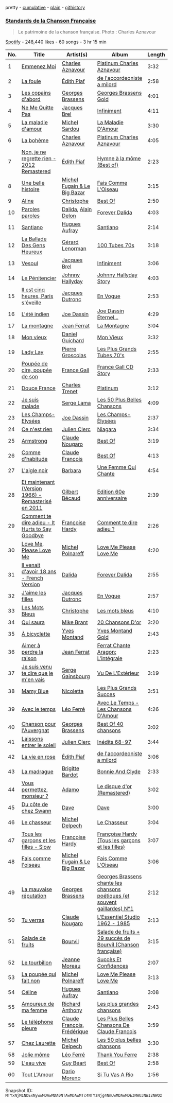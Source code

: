 pretty - [cumulative](/playlists/cumulative/37i9dQZF1DWTypZHlgEy1G.md) - [plain](/playlists/plain/37i9dQZF1DWTypZHlgEy1G) - [githistory](https://github.githistory.xyz/mackorone/spotify-playlist-archive/blob/main/playlists/plain/37i9dQZF1DWTypZHlgEy1G)

### [Standards de la Chanson Française](https://open.spotify.com/playlist/37i9dQZF1DWTypZHlgEy1G)

> Le patrimoine de la chanson française\. Photo : Charles Aznavour

[Spotify](https://open.spotify.com/user/spotify) - 248,440 likes - 60 songs - 3 hr 15 min

| No. | Title | Artist(s) | Album | Length |
|---|---|---|---|---|
| 1 | [Emmenez Moi](https://open.spotify.com/track/7A0piuknKPVbFtf9gxI6le) | [Charles Aznavour](https://open.spotify.com/artist/2hgP9Ap2tc10R5jrQaEpMT) | [Platinum Charles Aznavour](https://open.spotify.com/album/0rvCisxGedY59K1LrvjAfv) | 3:32 |
| 2 | [La foule](https://open.spotify.com/track/2xZfPZxInlDXDKc6NDts8Z) | [Édith Piaf](https://open.spotify.com/artist/1WPcVNert9hn7mHsPKDn7j) | [de l'accordeoniste a milord](https://open.spotify.com/album/7l3ydaHRFTcEGM0D9rlfqS) | 2:58 |
| 3 | [Les copains d'abord](https://open.spotify.com/track/1RarFtujsd7NHoe0mFtVLx) | [Georges Brassens](https://open.spotify.com/artist/5UWyW1PcEM8coxeqg3RIHr) | [Georges Brassens Gold](https://open.spotify.com/album/1cQnovhPp0wDLyT4HfTLvW) | 4:01 |
| 4 | [Ne Me Quitte Pas](https://open.spotify.com/track/0B2mpfbg0an33QEYfKGChy) | [Jacques Brel](https://open.spotify.com/artist/4RN2vlFWepLa46qQIU2PHs) | [Infiniment](https://open.spotify.com/album/4d9l1TbzJDhwKylJLwJixn) | 4:11 |
| 5 | [La maladie d'amour](https://open.spotify.com/track/7jEU2PWW32lv8DIfDdNtap) | [Michel Sardou](https://open.spotify.com/artist/0krCd0zVANPv9ryri4T0TO) | [La Maladie D'Amour](https://open.spotify.com/album/2VS8g9qRPdXFC3hQSIwmqK) | 3:30 |
| 6 | [La bohème](https://open.spotify.com/track/1e9qVfNKLsWJZVjEYAzQyK) | [Charles Aznavour](https://open.spotify.com/artist/2hgP9Ap2tc10R5jrQaEpMT) | [Platinum Charles Aznavour](https://open.spotify.com/album/0rvCisxGedY59K1LrvjAfv) | 4:05 |
| 7 | [Non, je ne regrette rien \- 2012 Remastered](https://open.spotify.com/track/6MqxXla8FnO99tgQ9vUHGd) | [Édith Piaf](https://open.spotify.com/artist/1WPcVNert9hn7mHsPKDn7j) | [Hymne à la môme \(Best of\)](https://open.spotify.com/album/02JgvxWwBVPdSqZv5otEJy) | 2:23 |
| 8 | [Une belle histoire](https://open.spotify.com/track/1GdtMDRiaF1EnG2LJpELme) | [Michel Fugain & Le Big Bazar](https://open.spotify.com/artist/5KnLt0VENhwsfmQL3y2nsY) | [Fais Comme L'Oiseau](https://open.spotify.com/album/6u9tEKSghovMOBy9rwTMLn) | 3:15 |
| 9 | [Aline](https://open.spotify.com/track/17ODC17zbOv6MVBDiANvue) | [Christophe](https://open.spotify.com/artist/6MmRTVIPIe35OsFqWgRKQJ) | [Best Of](https://open.spotify.com/album/4XvvwnuEOPWWOexWJDbeYf) | 2:50 |
| 10 | [Paroles paroles](https://open.spotify.com/track/0sRA0BcQaCo2B7TWxdNQsl) | [Dalida](https://open.spotify.com/artist/04aQfpx1U1WQEJkrvGs4ig), [Alain Delon](https://open.spotify.com/artist/2e1aRMKieswINolf49MzQ8) | [Forever Dalida](https://open.spotify.com/album/5x57Ce1LSOrBpOeOSecDqa) | 4:03 |
| 11 | [Santiano](https://open.spotify.com/track/4fYqKBJQDep6s2f74pkUXZ) | [Hugues Aufray](https://open.spotify.com/artist/6TOGbRYHQizlf3adIyugol) | [Santiano](https://open.spotify.com/album/3MgwUwjuUgVEaT628l3kJB) | 2:14 |
| 12 | [La Ballade Des Gens Heureux](https://open.spotify.com/track/3f1kUjxpiIf6cqOn71acN9) | [Gérard Lenorman](https://open.spotify.com/artist/5yyYswdvKadmf03amOvBDx) | [100 Tubes 70s](https://open.spotify.com/album/2zs6pEnk6jffcqakWih5lW) | 3:18 |
| 13 | [Vesoul](https://open.spotify.com/track/7LBCohUSd7WFEggfybmuzC) | [Jacques Brel](https://open.spotify.com/artist/4RN2vlFWepLa46qQIU2PHs) | [Infiniment](https://open.spotify.com/album/5NwlXR5GbA10N4cZ6qViRf) | 3:06 |
| 14 | [Le Pénitencier](https://open.spotify.com/track/06Q5ak3bZZYAf2ssn9FhiY) | [Johnny Hallyday](https://open.spotify.com/artist/2HALYSe657tNJ1iKVXP2xA) | [Johnny Hallyday Story](https://open.spotify.com/album/1BDmjYyA9l8o19EpZKsnqK) | 4:03 |
| 15 | [Il est cinq heures, Paris s'éveille](https://open.spotify.com/track/1Gw2viJ4XE9hylW4ujtNef) | [Jacques Dutronc](https://open.spotify.com/artist/3ayds6VIVBx3CU5NSNCDbq) | [En Vogue](https://open.spotify.com/album/2nGL73TqdduRKepdcwJvdm) | 2:53 |
| 16 | [L'été indien](https://open.spotify.com/track/7BNeFchpHDCWYSUV4hfU89) | [Joe Dassin](https://open.spotify.com/artist/64LCTpIu9Iji2EPaxxPpxF) | [Joe Dassin Éternel...](https://open.spotify.com/album/3BRgfYZqKjLoqmEt1jZSHa) | 4:29 |
| 17 | [La montagne](https://open.spotify.com/track/1IsYgxPzYd4cBB2qMGZ1mG) | [Jean Ferrat](https://open.spotify.com/artist/4GAdDePOvBsOl3n3nVHWpt) | [La Montagne](https://open.spotify.com/album/4VG6Utj03XZ26BnoCH8C0P) | 3:04 |
| 18 | [Mon vieux](https://open.spotify.com/track/05GcBfZY8Zno2DkWToHyIw) | [Daniel Guichard](https://open.spotify.com/artist/0lFr08kPxkwkXfsrHSmPvs) | [Mon Vieux](https://open.spotify.com/album/1i0NyVofMiqLPfZwiiQ79f) | 3:32 |
| 19 | [Lady Lay](https://open.spotify.com/track/1qB3PKYW5muVtgi5OEA68t) | [Pierre Groscolas](https://open.spotify.com/artist/3RAqlLiVsYkndio9mey84r) | [Les Plus Grands Tubes 70's](https://open.spotify.com/album/5p9k85pZ6CRxssmNuNZm6c) | 2:55 |
| 20 | [Poupée de cire, poupée de son](https://open.spotify.com/track/1OJcI2EzUidsTVl532wkWN) | [France Gall](https://open.spotify.com/artist/22HVxZPA6UhBp8wahxDA6I) | [France Gall CD Story](https://open.spotify.com/album/31UwyKsz2yvAEUf98XD5Xb) | 2:33 |
| 21 | [Douce France](https://open.spotify.com/track/1YwQo6MrcSn0RQfnk0iG8D) | [Charles Trenet](https://open.spotify.com/artist/4a16JEaHldo5vZuRojtGTZ) | [Platinum](https://open.spotify.com/album/4WDKGsDi7616S6Egs0quLq) | 3:12 |
| 22 | [Je suis malade](https://open.spotify.com/track/4jmrFoFwAMeDqoDSWyI1C7) | [Serge Lama](https://open.spotify.com/artist/3fR5PRhFohNbxEXDE69pUz) | [Les 50 Plus Belles Chansons](https://open.spotify.com/album/0jhZnOsf191o5d4pzt2qTu) | 4:09 |
| 23 | [Les Champs\-Elysées](https://open.spotify.com/track/4VWbPQUPvLes814r6T11Jz) | [Joe Dassin](https://open.spotify.com/artist/64LCTpIu9Iji2EPaxxPpxF) | [Les Champs\-Èlysées](https://open.spotify.com/album/70VszGJ7SagYgjotM7zvrX) | 2:37 |
| 24 | [Ce n'est rien](https://open.spotify.com/track/0klbnFP6UwMYpUuKjhleKT) | [Julien Clerc](https://open.spotify.com/artist/7gVzeNvBbUpj6PXX5ekCMs) | [Niagara](https://open.spotify.com/album/4PXN6s7jgy76nUzLdPFGvU) | 3:34 |
| 25 | [Armstrong](https://open.spotify.com/track/2tBJhIMLX1bDjlaE8sSb4Y) | [Claude Nougaro](https://open.spotify.com/artist/115Iq0OjPxUUyWOIiF2pIR) | [Best Of](https://open.spotify.com/album/0ghJEu8n6iOLO5dzHxOBN5) | 3:19 |
| 26 | [Comme d'habitude](https://open.spotify.com/track/3oHpcWfXvtA6RrzgYahuAT) | [Claude François](https://open.spotify.com/artist/0P2p1bqVyP2EgqubwjTBUJ) | [Best Of](https://open.spotify.com/album/3ZU8JjHnH8JxGEKfrN7x16) | 4:13 |
| 27 | [L'aigle noir](https://open.spotify.com/track/3uiq4H5MdV2TWfU9KKXhxz) | [Barbara](https://open.spotify.com/artist/4TNiKyCX2oCvdo1sTgHcRw) | [Une Femme Qui Chante](https://open.spotify.com/album/2bX49iGXrLxvuJzsGCHcPs) | 4:54 |
| 28 | [Et maintenant \(Version 1966\) \- Remasterisé en 2011](https://open.spotify.com/track/5z3LJpwfI91bj3ogU8l0sk) | [Gilbert Bécaud](https://open.spotify.com/artist/31GFatrHl2ijnS4ZAWA9s0) | [Edition 60e anniversaire](https://open.spotify.com/album/50RvSoNqk5x7zFROrImpIL) | 2:39 |
| 29 | [Comment te dire adieu \- It Hurts to Say Goodbye](https://open.spotify.com/track/29GuoJqjg7aMxUmEO3XLEp) | [Françoise Hardy](https://open.spotify.com/artist/7x3f7c0fBanNlQwpx1255g) | [Comment te dire adieu ?](https://open.spotify.com/album/5lX198dectE8fpkow4UXrf) | 2:26 |
| 30 | [Love Me, Please Love Me](https://open.spotify.com/track/2edyuIOPsZrZLBwnsC1u80) | [Michel Polnareff](https://open.spotify.com/artist/7aKldvGENbL4bj8TCWHuhT) | [Love Me Please Love Me](https://open.spotify.com/album/68clUJF0fZaWSdmcBYKxGH) | 4:20 |
| 31 | [Il venait d'avoir 18 ans \- French Version](https://open.spotify.com/track/1S39BVV8IFikZtlmPjchBd) | [Dalida](https://open.spotify.com/artist/04aQfpx1U1WQEJkrvGs4ig) | [Forever Dalida](https://open.spotify.com/album/5x57Ce1LSOrBpOeOSecDqa) | 2:55 |
| 32 | [J'aime les filles](https://open.spotify.com/track/196fYCjVMKAQb8uwOWxpUo) | [Jacques Dutronc](https://open.spotify.com/artist/3ayds6VIVBx3CU5NSNCDbq) | [En Vogue](https://open.spotify.com/album/2nGL73TqdduRKepdcwJvdm) | 2:57 |
| 33 | [Les Mots Bleus](https://open.spotify.com/track/0iKhilpfx902LV9jUU5x30) | [Christophe](https://open.spotify.com/artist/6MmRTVIPIe35OsFqWgRKQJ) | [Les mots bleus](https://open.spotify.com/album/46kTt80CYge3BA2IWx4WRh) | 4:10 |
| 34 | [Qui saura](https://open.spotify.com/track/3A3LBrCEXGcyUPPBjuaNKl) | [Mike Brant](https://open.spotify.com/artist/1u9tovPnCMYuZiV3EMZqDV) | [20 Chansons D'or](https://open.spotify.com/album/6noK3tB0B6nRxFc4tFcF8h) | 3:20 |
| 35 | [À bicyclette](https://open.spotify.com/track/18dwyNRkzzggWGBPWKH5Uh) | [Yves Montand](https://open.spotify.com/artist/5ru2x3pjrNn67D22BRwlFP) | [Yves Montand Gold](https://open.spotify.com/album/6Jje43nqb9VwFIPrHIppCp) | 2:43 |
| 36 | [Aimer à perdre la raison](https://open.spotify.com/track/5okI57GiUG0innS360o2bH) | [Jean Ferrat](https://open.spotify.com/artist/4GAdDePOvBsOl3n3nVHWpt) | [Ferrat Chante Aragon: L'intégrale](https://open.spotify.com/album/1zRWFeLiYxPW48gefbBpV5) | 2:23 |
| 37 | [Je suis venu te dire que je m'en vais](https://open.spotify.com/track/35arjnsPj4gLO8aFclgexb) | [Serge Gainsbourg](https://open.spotify.com/artist/01C9OoXDvCKkGcf735Tcfo) | [Vu De L'Extérieur](https://open.spotify.com/album/352XdbgCcdCMStQtgVDX3X) | 3:19 |
| 38 | [Mamy Blue](https://open.spotify.com/track/0P63efIEcuG9zKYzBff6gQ) | [Nicoletta](https://open.spotify.com/artist/1XspV6teuaJMwVq0QBXZA0) | [Les Plus Grands Succes](https://open.spotify.com/album/0R9eQ7VFLVuTgm8L7v2aoA) | 3:51 |
| 39 | [Avec le temps](https://open.spotify.com/track/4zr0ivSuOhX7qwk0r3uk5E) | [Léo Ferré](https://open.spotify.com/artist/6NB0vY1HQgkUpCBsm5eAvo) | [Avec Le Temps \- Les Chansons D'Amour](https://open.spotify.com/album/641Qma5hnSs1OqudP24cfD) | 4:26 |
| 40 | [Chanson pour l'Auvergnat](https://open.spotify.com/track/4KN47jMjOFK5QY5NHL8TGE) | [Georges Brassens](https://open.spotify.com/artist/5UWyW1PcEM8coxeqg3RIHr) | [Best Of 40 chansons](https://open.spotify.com/album/2PLglMBWIXjWckXd5ZgXXM) | 3:02 |
| 41 | [Laissons entrer le soleil](https://open.spotify.com/track/2IvsJEIjx8fWfkTWDCuEYm) | [Julien Clerc](https://open.spotify.com/artist/7gVzeNvBbUpj6PXX5ekCMs) | [Inédits 68\-97](https://open.spotify.com/album/3NBgEG8mdN6GvIsrgC79si) | 3:44 |
| 42 | [La vie en rose](https://open.spotify.com/track/4FmiciU3ZmfgABlbCSXcWw) | [Édith Piaf](https://open.spotify.com/artist/1WPcVNert9hn7mHsPKDn7j) | [de l'accordeoniste a milord](https://open.spotify.com/album/7l3ydaHRFTcEGM0D9rlfqS) | 3:06 |
| 43 | [La madrague](https://open.spotify.com/track/6S4VGbTsHYtqchpkCx0kxW) | [Brigitte Bardot](https://open.spotify.com/artist/1q24xIsAD7JZuVkTLR9TJy) | [Bonnie And Clyde](https://open.spotify.com/album/4bUHEvMDSA8Y0uIDco133a) | 2:33 |
| 44 | [Vous permettez, monsieur ?](https://open.spotify.com/track/0BZkhtJceF2dcvazRrfguv) | [Adamo](https://open.spotify.com/artist/26ycUCO6mpGAZPw9yHzhon) | [Le disque d'or \(Remastered\)](https://open.spotify.com/album/79M1hsJkTEt1mOfiIi97Qh) | 3:02 |
| 45 | [Du côte de chez Swann](https://open.spotify.com/track/5vuh4FAd5apHmhD85XJOyH) | [Dave](https://open.spotify.com/artist/39Fh4OTce0hxKCiuyB21dg) | [Dave](https://open.spotify.com/album/7n5DNjnkerFIrz6PXleX7o) | 3:00 |
| 46 | [Le chasseur](https://open.spotify.com/track/1cbEUq5Rwe9LLFQyPKxurl) | [Michel Delpech](https://open.spotify.com/artist/4T795JhhCZMWM01DLcX98p) | [Le Chasseur](https://open.spotify.com/album/6cmLF1Ryo6jQTLLSyREabH) | 3:04 |
| 47 | [Tous les garçons et les filles \- Slow](https://open.spotify.com/track/0Yg1hSAUgd2AAneReFOVzS) | [Françoise Hardy](https://open.spotify.com/artist/7x3f7c0fBanNlQwpx1255g) | [Françoise Hardy \(Tous les garçons et les filles\)](https://open.spotify.com/album/0TcP4beTgxQmREuHJ7BBY2) | 3:07 |
| 48 | [Fais comme l'oiseau](https://open.spotify.com/track/5INFljqNxkfUkUajeXtBFh) | [Michel Fugain & Le Big Bazar](https://open.spotify.com/artist/5KnLt0VENhwsfmQL3y2nsY) | [Fais Comme L'Oiseau](https://open.spotify.com/album/6u9tEKSghovMOBy9rwTMLn) | 3:06 |
| 49 | [La mauvaise réputation](https://open.spotify.com/track/1CXcTLzJ3b2KJylbsbF0cE) | [Georges Brassens](https://open.spotify.com/artist/5UWyW1PcEM8coxeqg3RIHr) | [Georges Brassens chante les chansons poétiques \(et souvent gaillardes\) N°1](https://open.spotify.com/album/4qZ1goadMIs9rX2RrF2F8X) | 2:12 |
| 50 | [Tu verras](https://open.spotify.com/track/1YVd6hMLgMWk5wAfjFaH53) | [Claude Nougaro](https://open.spotify.com/artist/115Iq0OjPxUUyWOIiF2pIR) | [L'Essentiel Studio 1962 \- 1985](https://open.spotify.com/album/4Dp614rQojtU5SlmllzRCW) | 3:13 |
| 51 | [Salade de fruits](https://open.spotify.com/track/028I09aqplLUYRJXGLAPNq) | [Bourvil](https://open.spotify.com/artist/14kYvF52x0QjAkBjPAQBlm) | [Salade de fruits + 29 succès de Bourvil \(Chanson française\)](https://open.spotify.com/album/25mVw0jBpfwJWrvnGYpwo7) | 3:15 |
| 52 | [Le tourbillon](https://open.spotify.com/track/0SfpHtKHFHryAbKwU6viHm) | [Jeanne Moreau](https://open.spotify.com/artist/3rbOOc4VJ3BFxQXKppOuQP) | [Succès Et Confidences](https://open.spotify.com/album/0sGNevmIelEj081PXYL1Xt) | 2:07 |
| 53 | [La poupée qui fait non](https://open.spotify.com/track/3OqYJWnF2v4B88YHEPuOmD) | [Michel Polnareff](https://open.spotify.com/artist/7aKldvGENbL4bj8TCWHuhT) | [Love Me Please Love Me](https://open.spotify.com/album/4V5xtW0tFqjJUlAWHHv1Rg) | 3:13 |
| 54 | [Céline](https://open.spotify.com/track/1dhwnKg62ljkHarJ883N7Z) | [Hugues Aufray](https://open.spotify.com/artist/6TOGbRYHQizlf3adIyugol) | [Santiano](https://open.spotify.com/album/3MgwUwjuUgVEaT628l3kJB) | 3:08 |
| 55 | [Amoureux de ma femme](https://open.spotify.com/track/6cT38LHvaN11gThHVVkDee) | [Richard Anthony](https://open.spotify.com/artist/6fhXbgrtC1AffxqI32lPwz) | [Les plus grandes chansons](https://open.spotify.com/album/4F6NYEBMBCvvIuj1RQv2vh) | 2:43 |
| 56 | [Le téléphone pleure](https://open.spotify.com/track/2Wd4Yu2RtYZjSmzLLaghNZ) | [Claude François](https://open.spotify.com/artist/0P2p1bqVyP2EgqubwjTBUJ), [Frédérique](https://open.spotify.com/artist/38dqh4zX6r6OBMW0cjtjSI) | [Les Plus Belles Chansons De Claude François](https://open.spotify.com/album/6ee87DJAkjCghFeSVSCnx5) | 3:59 |
| 57 | [Chez Laurette](https://open.spotify.com/track/4vLqJ8khGI4VpdINhXrxi9) | [Michel Delpech](https://open.spotify.com/artist/4T795JhhCZMWM01DLcX98p) | [Les 50 plus belles chansons](https://open.spotify.com/album/1RjaSfFBL6CkpHO7XW9A7D) | 3:30 |
| 58 | [Jolie môme](https://open.spotify.com/track/0nKRwRUAbGiqDj0jJMifzf) | [Léo Ferré](https://open.spotify.com/artist/6NB0vY1HQgkUpCBsm5eAvo) | [Thank You Ferre](https://open.spotify.com/album/1D8gi44m6PdLBbDGCGwXP6) | 2:38 |
| 59 | [L'eau vive](https://open.spotify.com/track/5qGg8QnOSG1zik86m5Pi7S) | [Guy Béart](https://open.spotify.com/artist/4DfwtuOinoPWTCOLETBkq7) | [Best Of](https://open.spotify.com/album/1WX0vEaonro2LWQHVX1G1a) | 2:58 |
| 60 | [Tout L'Amour](https://open.spotify.com/track/3IpN4w5HAStXjJ1PNihtlc) | [Dario Moreno](https://open.spotify.com/artist/39rtUmVAGX9W1e2aXE9YkF) | [Si Tu Vas A Rio](https://open.spotify.com/album/3fuvWRKCCJ5GM9C4DAaQAe) | 1:56 |

Snapshot ID: `MTYxNjM1NDExNywwMDAwMDA0NTAwMDAwMTc4NTYzNjg4NmUwMDAwMDE3NWU3NWI2NWQz`
